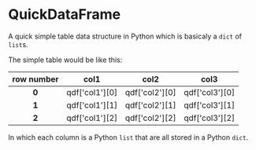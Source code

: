 # QuickDataFrame
A quick simple table data structure in Python which is basicaly a `dict` of `list`s.

The simple table would be like this:

| row number | col1           | col2           | col3           |
| :--------: | :------------: | :------------: | :------------: |
| **0**      | qdf['col1'][0] | qdf['col2'][0] | qdf['col3'][0] |
| **1**      | qdf['col1'][1] | qdf['col2'][1] | qdf['col3'][1] |
| **2**      | qdf['col1'][2] | qdf['col2'][2] | qdf['col3'][2] |

In which each column is a Python `list` that are all stored in a Python `dict`.


